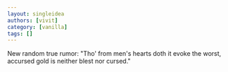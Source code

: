 ```yaml
---
layout: singleidea
authors: [vivit]
category: [vanilla]
tags: []
---
```

New random true rumor: "Tho' from men's hearts doth it evoke the worst, accursed gold is neither blest nor cursed."
